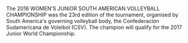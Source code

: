 The 2016 WOMEN'S JUNIOR SOUTH AMERICAN VOLLEYBALL CHAMPIONSHIP was the 23rd edition of the tournament, organised by South America's governing volleyball body, the Confederación Sudamericana de Voleibol (CSV). The champion will qualify for the 2017 Junior World Championship.
